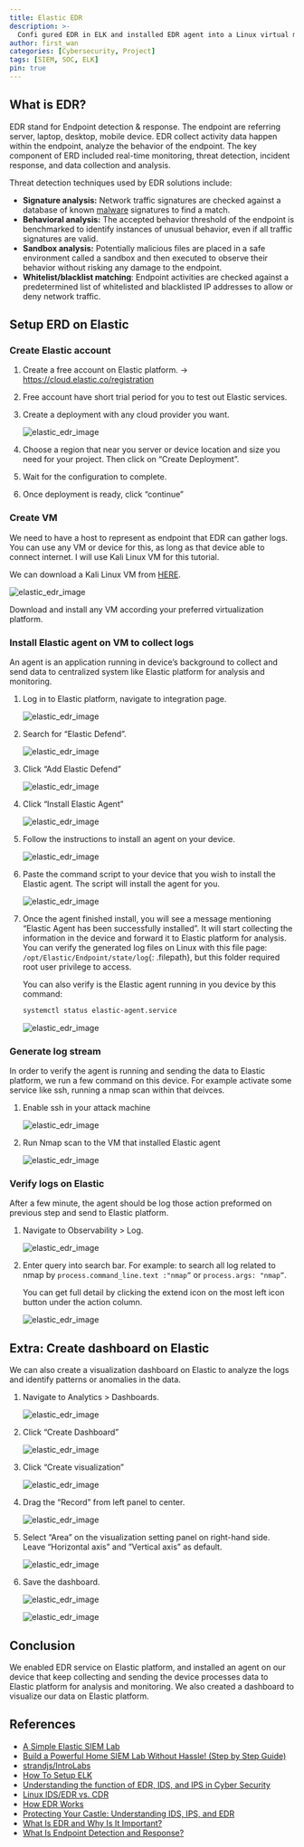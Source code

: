 ```yaml
---
title: Elastic EDR
description: >-
  Confi gured EDR in ELK and installed EDR agent into a Linux virtual machine aggregate logs and analyze the virtual machine to detect abnormal behaviour.
author: first_wan
categories: [Cybersecurity, Project]
tags: [SIEM, SOC, ELK]
pin: true
---
```


## What is EDR?
EDR stand for Endpoint detection & response. The endpoint are referring server, laptop, desktop, mobile device. EDR collect activity data happen within the endpoint, analyze the behavior of the endpoint. The key component of ERD included real-time monitoring, threat detection, incident response, and data collection and analysis.

Threat detection techniques used by EDR solutions include: 

- **Signature analysis:** Network traffic signatures are checked against a database of known [malware](https://www.spiceworks.com/security/endpoint-security/articles/what-is-malware-types-removal/) signatures to find a match.
- **Behavioral analysis:** The accepted behavior threshold of the endpoint is benchmarked to identify instances of unusual behavior, even if all traffic signatures are valid.
- **Sandbox analysis:** Potentially malicious files are placed in a safe environment called a sandbox and then executed to observe their behavior without risking any damage to the endpoint.
- **Whitelist/blacklist matching**: Endpoint activities are checked against a predetermined list of whitelisted and blacklisted IP addresses to allow or deny network traffic.

## Setup ERD on Elastic
### Create Elastic account
1. Create a free account on Elastic platform. → https://cloud.elastic.co/registration
2. Free account have short trial period for you to test out Elastic services. 
3. Create a deployment with any cloud provider you want.
   
   ![elastic_edr_image](/blogs/elastic_edr/elastic_account_1.png)
4. Choose a region that near you server or device location and size you need for your project. Then click on “Create Deployment”.
5. Wait for the configuration to complete.
6. Once deployment is ready, click “continue”

### Create VM
We need to have a host to represent as endpoint that EDR can gather logs. You can use any VM or device for this, as long as that device able to connect internet. I will use Kali Linux VM for this tutorial.

We can download a Kali Linux VM from [HERE](https://www.kali.org/get-kali/#kali-virtual-machines).

![elastic_edr_image](/blogs/elastic_edr/vm_1.png)

Download and install any VM according your preferred virtualization platform.

### Install Elastic agent on VM to collect logs
An agent is an application running in device’s background to collect and send data to centralized system like Elastic platform for analysis and monitoring.

1. Log in to Elastic platform, navigate to integration page.

   ![elastic_edr_image](/blogs/elastic_edr/elastic_agent_1.png)
2. Search for “Elastic Defend”.

   ![elastic_edr_image](/blogs/elastic_edr/elastic_agent_2.png)
3. Click “Add Elastic Defend”
   
   ![elastic_edr_image](/blogs/elastic_edr/elastic_agent_3.png)
4. Click “Install Elastic Agent”

   ![elastic_edr_image](/blogs/elastic_edr/elastic_agent_4.png)
5. Follow the instructions to install an agent on your device.

   ![elastic_edr_image](/blogs/elastic_edr/elastic_agent_5.png)
6. Paste the command script to your device that you wish to install the Elastic agent. The script will install the agent for you.

   ![elastic_edr_image](/blogs/elastic_edr/elastic_agent_6.png)
7. Once the agent finished install, you will see a message mentioning “Elastic Agent has been successfully installed”. It will start collecting the information in the device and forward it to Elastic platform for analysis. You can verify the generated log files on Linux with this file page: `/opt/Elastic/Endpoint/state/log`{: .filepath}, but this folder required root user privilege to access.
   
   You can also verify is the Elastic agent running in you device by this command:
   ```bash
   systemctl status elastic-agent.service
   ```
   ![elastic_edr_image](/blogs/elastic_edr/elastic_agent_7.png)

### Generate log stream
In order to verify the agent is running and sending the data to Elastic platform, we run a few command on this device. For example activate some service like ssh, running a nmap scan within that deivces.

1. Enable ssh in your attack machine

   ![elastic_edr_image](/blogs/elastic_edr/log_stream_1.png)
2. Run Nmap scan to the VM that installed Elastic agent

   ![elastic_edr_image](/blogs/elastic_edr/log_stream_2.png)

### Verify logs on Elastic
After a few minute, the agent should be log those action preformed on previous step and send to Elastic platform.

1. Navigate to Observability > Log.

   ![elastic_edr_image](/blogs/elastic_edr/verify_1.png)
2. Enter query into search bar. For example: to search all log related to nmap by `process.command_line.text :"nmap”` or `process.args: "nmap”`.
   
   You can get full detail by clicking the extend icon on the most left icon button under the action column.

   ![elastic_edr_image](/blogs/elastic_edr/verify_2.png)

## Extra: Create dashboard on Elastic
We can also create a visualization dashboard on Elastic to analyze the logs and identify patterns or anomalies in the data.

1. Navigate to Analytics > Dashboards.

   ![elastic_edr_image](/blogs/elastic_edr/dashboard_1.png)
2. Click “Create Dashboard”
   
   ![elastic_edr_image](/blogs/elastic_edr/dashboard_2.png)
3. Click “Create visualization”
   
   ![elastic_edr_image](/blogs/elastic_edr/dashboard_3.png)
4. Drag the “Record” from left panel to center.
   
   ![elastic_edr_image](/blogs/elastic_edr/dashboard_4.png)
5. Select “Area” on the visualization setting panel on right-hand side. Leave “Horizontal axis” and ”Vertical axis” as default.
   
   ![elastic_edr_image](/blogs/elastic_edr/dashboard_5.png)
6. Save the dashboard.

   ![elastic_edr_image](/blogs/elastic_edr/dashboard_6.png)

   ![elastic_edr_image](/blogs/elastic_edr/dashboard_7.png)

## Conclusion
We enabled EDR service on Elastic platform, and installed an agent on our device that keep collecting and sending the device processes data to Elastic platform for analysis and monitoring. We also created a dashboard to visualize our data on Elastic platform. 

## References
- [A Simple Elastic SIEM Lab](https://medium.com/@aali23/a-simple-elastic-siem-lab-6765159ee2b2)
- [Build a Powerful Home SIEM Lab Without Hassle! (Step by Step Guide)](https://www.youtube.com/watch?v=2XLzMb9oZBI)
- [strandjs/IntroLabs](https://github.com/strandjs/IntroLabs/blob/master/IntroClassFiles/Tools/IntroClass/md/elk_in_the_cloud.md)
- [How To Setup ELK](https://www.youtube.com/watch?v=wiQ8U5mFncw&pp=ygUWc2llbSBsYWIgd2l0aCBlbGFzdGljcw==)
- [Understanding the function of EDR, IDS, and IPS in Cyber Security](https://medium.com/@ademkucuk/understanding-the-function-of-edr-ids-and-ips-in-cyber-security-74ad35fb0775)
- [Linux IDS/EDR vs. CDR](https://sysdig.com/learn-cloud-native/linux-ids-edr-vs-cdr/)
- [How EDR Works](https://www.xcitium.com/how-edr-works/)
- [Protecting Your Castle: Understanding IDS, IPS, and EDR](https://www.linkedin.com/pulse/protecting-your-castle-understanding-ids-ips-edr-sohail-хакер--ifhtf/)
- [What Is EDR and Why Is It Important?](https://www.linkedin.com/pulse/what-edr-why-important-usman-shahzad/)
- [What Is Endpoint Detection and Response?](https://www.spiceworks.com/it-security/endpoint-security/articles/what-is-edr/)
